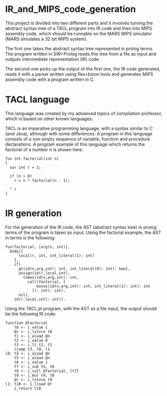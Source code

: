 # IR_and_MIPS_code_generation

This project is divided into two different parts and it involves turning the abstract syntax tree of a TACL program into IR code and then into MIPS assembly code, which should be runnable on the MARS MIPS simulator (MARS simulates a 32 bit MIPS system). 

The first one takes the abstract syntax tree represented in prolog terms. The program written in SWI-Prolog reads this tree from a file as input and outputs intermediate representation (IR) code.

The second one picks up the output of the first one, the IR code generated, reads it with a parser written using flex+bison tools and generates MIPS assembly code with a program written in C.

# TACL language

This language was created by my advanced topics of compilation professor, which is based on other known languages.

TACL is an imperative programming language, with a syntax similar to C (and Java), although with some differences. A program in this language consists of a non empty sequence of variable, function and procedure declarations. A program example of this language which returns the factorial of a number n is shown here: 

```
fun int factorial(int n)
[
  var int r = 1;

  if (n > 0)
    r = n * factorial(n - 1);

  ^ r
]
```

# IR generation

For the generation of the IR code, the AST (abstract syntax tree) in prolog terms of the program is taken as input. Using the factorial example, the AST in terms is the following:

```
fun(factorial, [arg(n, int)],
  body([
      local(r, int, int_literal(1): int)
    ], 
    if(
      gt(id(n,arg,int): int, int_literal(0): int): bool, 
      assign(id(r,local,int),
        times(id(n,arg,int): int,
          call(factorial, [
              minus(id(n,arg,int): int, int_literal(1): int): int
            ]): int): int), 
      nil),
    id(r,local,int): int)).
```

Using the TACL.pl program, with the AST as a file input, the output should be the following IR code:

```
function @factorial
	t0 <- i_value 1
	@r <- i_lstore t0
	t1 <- i_aload @n
	t2 <- i_value 0
	t3 <- i_lt t2, t1
	cjump t3, l0, l1
l0:	t4 <- i_aload @n
	t5 <- i_aload @n
	t6 <- i_value 1
	t7 <- i_sub t5, t6
	t8 <- i_call @factorial, [t7]
	t9 <- i_mul t4, t8
	@r <- i_lstore t9
l1:	t10 <- i_lload @r
	i_return t10
```


